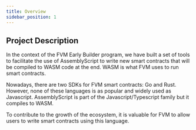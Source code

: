 ```yaml
---
title: Overview
sidebar_position: 1
---
```


## Project Description

In the context of the FVM Early Builder program, we have built a set of tools to facilitate the use of AssemblyScript to write new smart contracts that will be compiled to WASM code at the end. WASM is what FVM uses to run smart contracts.

Nowadays, there are two SDKs for FVM smart contracts: Go and Rust. However, none of these languages is as popular and widely used as Javascript. AssemblyScript is part of the Javascript/Typescript family but it compiles to WASM.

To contribute to the growth of the ecosystem, it is valuable for FVM to allow users to write smart contracts using this language.
